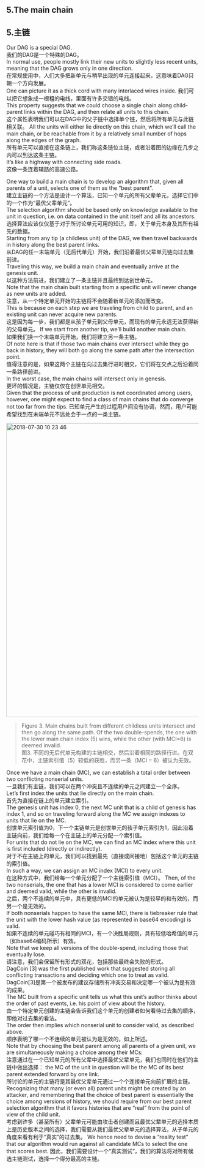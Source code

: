 ## 5.The main chain

## 5.主链

Our DAG is a special DAG.   
我们的DAG是一个特殊的DAG。  
In normal use, people mostly link their new units to slightly less recent units, meaning that the DAG grows only in one direction.   
在常规使用中，人们大多把新单元与稍早出现的单元连接起来，这意味着DAG只朝一个方向发展。   
One can picture it as a thick cord with many interlaced wires inside. 
我们可以把它想象成一根粗的电线，里面有许多交错的电线。  
This property suggests that we could choose a single chain along child-parent links within the DAG, and then relate all units to this chain.   
这个属性表明我们可以在DAG中的父子链中选择单个链，然后将所有单元与此链相关联。
All the units will either lie directly on this chain, which we’ll call the main chain, or be reachable from it by a relatively small number of hops along the edges of the graph.   
所有单元可以直接在这条链上，我们称这条链位主链，或者沿着图的边缘在几步之内可以到达这条主链。  
It’s like a highway with connecting side roads.  
这像一条连着辅路的高速公路。

One way to build a main chain is to develop an algorithm that, given all parents of a unit, selects one of them as the “best parent”.   
建立主链的一个方法是设计一个算法，已知一个单元的所有父辈单元，选择它们中的一个作为“最优父辈单元”。  
The selection algorithm should be based only on knowledge available to the unit in question, i.e. on data contained in the unit itself and all its ancestors.   
选择算法应该仅仅基于对于所讨论单元可用的知识，即，关于单元本身及其所有祖先的数据。  
Starting from any tip (a childless unit) of the DAG, we then travel backwards in history along the best parent links.   
从DAG的任一末端单元（无后代单元）开始，我们沿着最优父辈单元链向过去集前进。  
Traveling this way, we build a main chain and eventually arrive at the genesis unit.   
以这种方法前进，我们建立了一条主链并且最终到达创世单元。  
Note that the main chain built starting from a specific unit will never change as new units are added.   
注意，从一个特定单元开始的主链将不会随着新单元的添加而改变。  
This is because on each step we are traveling from child to parent, and an existing unit can never acquire new parents.  
这是因为每一步，我们都是从孩子单元到父母单元，而现有的单元永远无法获得新的父母单元。
If we start from another tip, we’ll build another main chain.    
如果我们换一个末端单元开始，我们将建立另一条主链。  
Of note here is that if those two main chains ever intersect while they go back in history, they will both go along the same path after the intersection point.  
值得注意的是，如果这两个主链在向过去集行进时相交，它们将在交点之后沿着同一条路径前进。  
In the worst case, the main chains will intersect only in genesis.   
更坏的情况是，主链仅仅在创世单元相交。  
Given that the process of unit production is not coordinated among users, however, one might expect to find a class of main chains that do converge not too far from the tips.
已知单元产生的过程用户间没有协调，然而，用户可能希望找到在末端单元不远处会于一点的一类主链。

<img width="768" alt="2018-07-30 10 23 46" src="https://user-images.githubusercontent.com/39436379/43374532-ba44b522-93e2-11e8-80de-3d6baae968c2.png">

>Figure 3. Main chains built from different childless units intersect and then go along the same path. Of the two double-spends, the one with the lower main chain index (5) wins, while the other (with MCI=6) is deemed invalid.  
>图3. 不同的无后代单元构建的主链相交，然后沿着相同的路径行进。在双花中，主链索引值（5）较低的获胜，而另一条（MCI = 6）被认为无效。

Once we have a main chain (MC), we can establish a total order between two conflicting nonserial units.   
一旦我们有主链，我们可以在两个冲突且不连续的单元之间建立一个全序。  
Let’s first index the units that lie directly on the main chain.   
首先为直接在链上的单元建立索引。  
The genesis unit has index 0, the next MC unit that is a child of genesis has index 1, and so on traveling forward along the MC we assign indexes to units that lie on the MC.   
创世单元索引值为0，下一个主链单元是创世单元的孩子单元索引为1，因此沿着主链向前，我们给每一个在主链上的单元分配一个索引值。  
For units that do not lie on the MC, we can find an MC index where this unit is first included (directly or indirectly).   
对于不在主链上的单元，我们可以找到最先（直接或间接地）包括这个单元的主链的索引值。  
In such a way, we can assign an MC index (MCI) to every unit.  
在这种方式中，我们给每一个单元分配了一个主链索引值（MCI）。
Then, of the two nonserials, the one that has a lower MCI is considered to come earlier and deemed valid, while the other is invalid.   
之后，两个不连续的单元中，具有更低的MCI的单元被认为是较早的和有效的，而另一个是无效的。  
If both nonserials happen to have the same MCI, there is tiebreaker rule that the unit with the lower hash value (as represented in base64 encoding) is valid.   
如果不连续的单元碰巧有相同的MCI，有一个决胜局规则，具有较低哈希值的单元（如base64编码所示）有效。  
Note that we keep all versions of the double-spend, including those that eventually lose.   
请注意，我们会保留所有形式的双花，包括那些最终会失败的形式。  
DagCoin [3] was the first published work that suggested storing all conflicting transactions and deciding which one to treat as valid.  
DagCoin[3]是第一个被发布的建议存储所有冲突交易和决定哪一个被认为是有效的成果。  
The MC built from a specific unit tells us what this unit’s author thinks about the order of past events, i.e. his point of view about the history.   
由一个特定单元创建的主链会告诉我们这个单元的创建者如何看待过去集的顺序，即他对过去集的看法。  
The order then implies which nonserial unit to consider valid, as described above.   
顺序表明了哪一个不连续的单元被认为是无效的，如上所述。  
Note that by choosing the best parent among all parents of a given unit, we are simultaneously making a choice among their MCs:  
注意通过在一个已知单元的所有父辈中选择最优父辈单元，我们也同时在他们的主链中做出选择：
the MC of the unit in question will be the MC of its best parent extended forward by one link.  
所讨论的单元的主链将是其最优父辈单元通过一个个连接单元向前扩展的主链。
Recognizing that many (or even all) parent units might be created by an attacker, and remembering that the choice of best parent is essentially the choice among versions of history, we should require from our best parent selection algorithm that it favors histories that are “real” from the point of view of the child unit.  
考虑到许多（甚至所有）父辈单元可能由攻击者创建而且最优父辈单元的选择本质上是历史版本之间的选择，我们需要从我们最优父辈单元的选择算法，从子单元的角度来看有利于“真实”的过去集。
We hence need to devise a “reality test” that our algorithm would run against all candidate MCs to select the one that scores best.
因此，我们需要设计一个“真实测试”，我们的算法将对所有候选主链测试，选择一个得分最高的主链。
